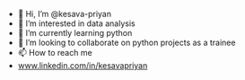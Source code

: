 - 👋 Hi, I’m @kesava-priyan
- 👀 I’m interested in data analysis
- 🌱 I’m currently learning python
- 💞️ I’m looking to collaborate on python projects as a trainee
- 📫 How to reach me
- www.linkedin.com/in/kesavapriyan

<!---
kesava-priyan/kesava-priyan is a ✨ special ✨ repository because its `README.md` (this file) appears on your GitHub profile.
You can click the Preview link to take a look at your changes.
--->
